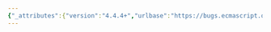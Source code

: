 ```yaml
---
{"_attributes":{"version":"4.4.4+","urlbase":"https://bugs.ecmascript.org/","maintainer":"dherman@mozilla.com"},"bug":{"bug_id":1424,"creation_ts":"2013-04-11 12:09:00 -0700","short_desc":"8.2.4: 'referenced name' component for References no longer String-only","delta_ts":"2013-05-14 18:12:58 -0700","product":"Draft for 6th Edition","component":"technical issue","version":"Rev 14: March 8, 2013 Draft","rep_platform":"All","op_sys":"All","bug_status":"RESOLVED","resolution":"FIXED","priority":"Normal","bug_severity":"enhancement","everconfirmed":true,"reporter":{"uid":"andrebargull","name":"André Bargull"},"assigned_to":{"uid":"allen","name":"Allen Wirfs-Brock"},"long_desc":[{"commentid":3618,"comment_count":0,"who":{"uid":"andrebargull","name":"André Bargull"},"bug_when":"2013-04-11 12:09:59 -0700","thetext":"First paragraph in 8.2.4, last sentence:\n>  The referenced name is a String.\n\nBut the 'referenced name' component of a Reference may also be a Symbol."},{"commentid":3836,"comment_count":1,"who":{"uid":"allen","name":"Allen Wirfs-Brock"},"bug_when":"2013-05-13 15:42:51 -0700","thetext":"fixed in rev15 editor's draft"},{"commentid":3859,"comment_count":2,"who":{"uid":"allen","name":"Allen Wirfs-Brock"},"bug_when":"2013-05-14 18:12:58 -0700","thetext":"resolved in rev 15, May 14, 2013 draft"}]}}
---
```

